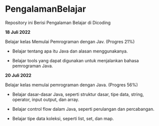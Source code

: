 # PengalamanBelajar
Repository ini Berisi Pengalaman Belajar di Dicoding

**18 Juli 2022**

Belajar kelas Memulai Pemrograman dengan Jav.
(Progres 21%)

  * Belajar tentang apa itu Java dan alasan menggunakanya.
  
  * Belajar tools yang dapat digunakan untuk menjalankan bahasa pemrograman Java.

**20 Juli 2022**

Belajar kelas memulai pemrograman dengan Java.
(Progres 56%)

   * Belajar dasar-dasar Java, seperti struktur dasar, tipe data, string, operator,        input output, dan array.

  * Belajar control flow dalam Java, seperti perulangan dan percabangan.

  * Belajar tipe data koleksi, seperti list, set, dan map.

